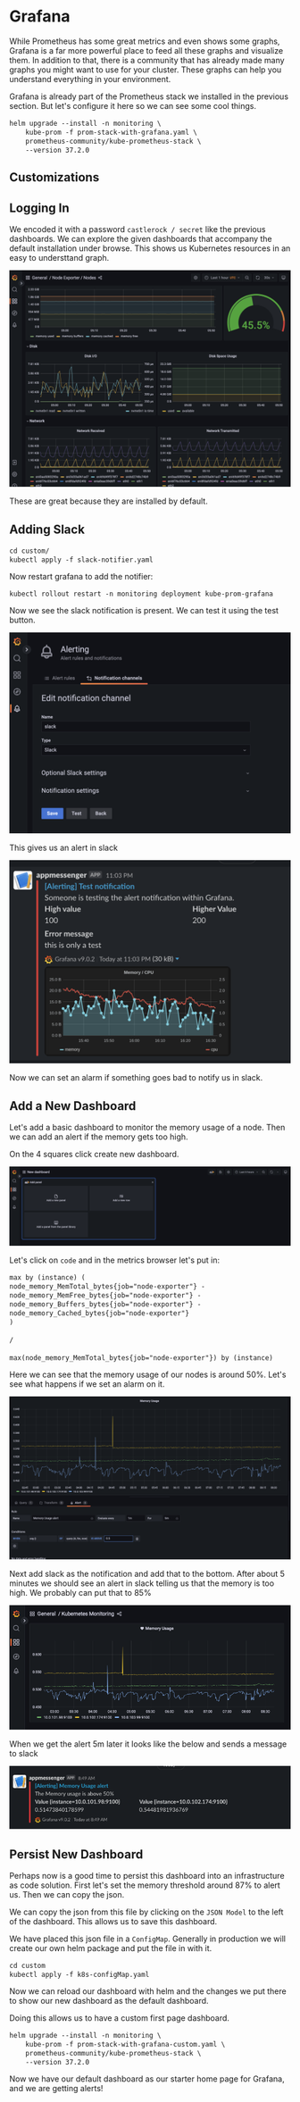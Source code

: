 # Grafana

While Prometheus has some great metrics and even shows some graphs, Grafana is a far more powerful place to feed all these graphs and visualize them.  In addition to that, there is a community that has already made many graphs you might want to use for your cluster.  These graphs can help you understand everything in your environment.  

Grafana is already part of the Prometheus stack we installed in the previous section.  But let's configure it here so we can see some cool things. 

```
helm upgrade --install -n monitoring \
	kube-prom -f prom-stack-with-grafana.yaml \
	prometheus-community/kube-prometheus-stack \
	--version 37.2.0
```

## Customizations


## Logging In

We encoded it with a password `castlerock / secret` like the previous dashboards.  We can explore the given dashboards that accompany the default installation under browse.  This shows us Kubernetes resources in an easy to understtand graph. 

![](../images/mo/grafana01.png)

These are great because they are installed by default.  


## Adding Slack

```
cd custom/
kubectl apply -f slack-notifier.yaml
```

Now restart grafana to add the notifier: 

```
kubectl rollout restart -n monitoring deployment kube-prom-grafana
```
Now we see the slack notification is present.  We can test it using the test button. 

![](../images/mo/grafana02.png)

This gives us an alert in slack

![](../images/mo/grafana03.png)

Now we can set an alarm if something goes bad to notify us in slack. 

## Add a New Dashboard

Let's add a basic dashboard to monitor the memory usage of a node.  Then we can add an alert if the memory gets too high. 

On the 4 squares click create new dashboard.  

![new dashboard](../images/mo/grafana04.png)

Let's click on `code` and in the metrics browser let's put in: 

```
max by (instance) (
node_memory_MemTotal_bytes{job="node-exporter"} - 
node_memory_MemFree_bytes{job="node-exporter"} - 
node_memory_Buffers_bytes{job="node-exporter"} - 
node_memory_Cached_bytes{job="node-exporter"}
)

/
 
max(node_memory_MemTotal_bytes{job="node-exporter"}) by (instance)
```

Here we can see that the memory usage of our nodes is around 50%.  Let's see what happens if we set an alarm on it. 

![new dashboard](../images/mo/grafana05.png)

Next add slack as the notification and add that to the bottom.  After about 5 minutes we should see an alert in slack telling us that the memory is too high.  We probably can put that to 85% 

![dashboard with panel](../images/mo/grafana06.png)

When we get the alert 5m later it looks like the below and sends a message to slack

![slack memory alert](../images/mo/grafana07.png)

## Persist New Dashboard

Perhaps now is a good time to persist this dashboard into an infrastructure as code solution.  First let's set the memory threshold around 87% to alert us.  Then we can copy the json. 


We can copy the json from this file by clicking on the `JSON Model` to the left of the dashboard. This allows us to save this dashboard. 

We have placed this json file in a `ConfigMap`.  Generally in production we will create our own helm package and put the file in with it. 

```
cd custom
kubectl apply -f k8s-configMap.yaml
```

Now we can reload our dashboard with helm and the changes we put there to show our new dashboard as the default dashboard.  

Doing this allows us to have a custom first page dashboard. 

```
helm upgrade --install -n monitoring \
	kube-prom -f prom-stack-with-grafana-custom.yaml \
	prometheus-community/kube-prometheus-stack \
	--version 37.2.0
```

Now we have our default dashboard as our starter home page for Grafana, and we are getting alerts!


